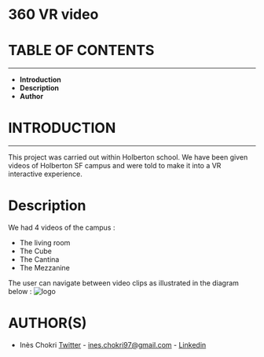 # 360 VR video


# TABLE OF CONTENTS
___
  - **Introduction**
  - **Description**
  - **Author**
 
# INTRODUCTION
___
This project was carried out within Holberton school. We have been given videos of Holberton SF campus and were told to make it into a VR interactive experience.

# Description
We had 4 videos of the campus : 
  - The living room
  - The Cube
  - The Cantina
  - The Mezzanine
 
 
 The user can navigate between video clips as illustrated in the diagram below :
![logo](https://i.ibb.co/kMdLdm5/video360.png)


# AUTHOR(S)
- Inès Chokri [Twitter](https://twitter.com/chokri_ines) - <ines.chokri97@gmail.com> - [Linkedin](https://www.linkedin.com/in/in%C3%A8s-chokri-b247b7175/)
